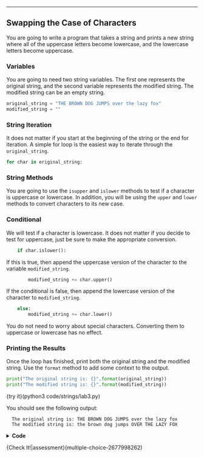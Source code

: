 ----------

## Swapping the Case of Characters
You are going to write a program that takes a string and prints a new string where all of the uppercase letters become lowercase, and the lowercase letters become uppercase.

### Variables
You are going to need two string variables. The first one represents the original string, and the second variable represents the modified string. The modified string can be an empty string.

```python
original_string = "THE BROWN DOG JUMPS over the lazy fox"
modified_string = ""
```

### String Iteration
It does not matter if you start at the beginning of the string or the end for iteration. A simple for loop is the easiest way to iterate through the `original_string`.

```python
for char in original_string:
```

### String Methods
You are going to use the `isupper` and `islower` methods to test if a character is uppercase or lowercase. In addition, you will be using the `upper` and `lower` methods to convert characters to its new case.

### Conditional
We will test if a character is lowercase. It does not matter if you decide to test for uppercase, just be sure to make the appropriate conversion.

```python
    if char.islower():
```

If this is true, then append the uppercase version of the character to the variable `modified_string`.

```python
        modified_string += char.upper()
```

If the conditional is false, then append the lowercase version of the character to `modified_string`.

```python
    else:
        modified_string += char.lower()
````

You do not need to worry about special characters. Converting them to uppercase or lowercase has no effect.

### Printing the Results
Once the loop has finished, print both the original string and the modified string. Use the `format` method to add some context to the output.

```python
print("The original string is: {}".format(original_string))
print("The modified string is: {}".format(modified_string))
```

{try it}(python3 code/strings/lab3.py)

You should see the following output:

```
  The original string is: THE BROWN DOG JUMPS over the lazy fox
  The modified string is: the brown dog jumps OVER THE LAZY FOX
```

<details>
  <summary><strong>Code</strong></summary>
  
  ```python
  original_string = "THE BROWN DOG JUMPS over the lazy fox"
  modified_string = ""
  
  for char in original_string:
      if char.islower():
          modified_string += char.upper()
      else:
          modified_string += char.lower()
  
  print("The original string is: {}".format(original_string))
  print("The modified string is: {}".format(modified_string))
  ```
  
</details>

{Check It!|assessment}(multiple-choice-2677998262)

